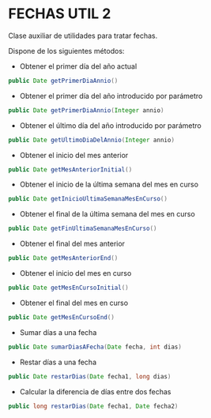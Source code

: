 # **FECHAS UTIL 2**

Clase auxiliar de utilidades para tratar fechas.

Dispone de los siguientes métodos:

* Obtener el primer día del año actual

```java
public Date getPrimerDiaAnnio()
```

* Obtener el primer día del año introducido por parámetro

```java
public Date getPrimerDiaAnnio(Integer annio)
```

* Obtener el último día del año introducido por parámetro

```java
public Date getUltimoDiaDelAnnio(Integer annio)
```

* Obtener el inicio del mes anterior

```java
public Date getMesAnteriorInitial()
```

* Obtener el inicio de la última semana del mes en curso

```java
public Date getInicioUltimaSemanaMesEnCurso()
```

* Obtener el final de la última semana del mes en curso

```java
public Date getFinUltimaSemanaMesEnCurso()
```

* Obtener el final del mes anterior

```java
public Date getMesAnteriorEnd()
```

- Obtener el inicio del mes en curso

```java
public Date getMesEnCursoInitial()
```

* Obtener el final del mes en curso

```java
public Date getMesEnCursoEnd()
```

* Sumar días a una fecha

```java
public Date sumarDiasAFecha(Date fecha, int dias)
```

* Restar días a una fecha

```java
public Date restarDias(Date fecha1, long dias)
```

* Calcular la diferencia de días entre dos fechas

```java
public long restarDias(Date fecha1, Date fecha2)
```
